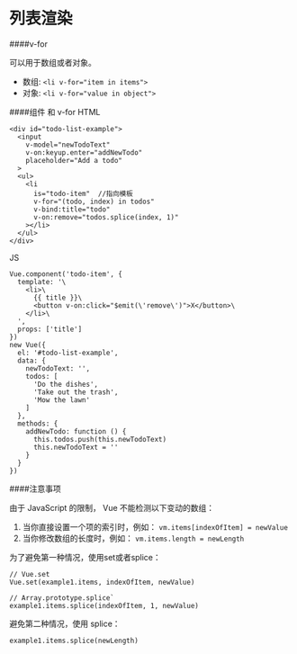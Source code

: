 # 列表渲染

####v-for

可以用于数组或者对象。

* 数组: ```<li v-for="item in items">```
* 对象: ```<li v-for="value in object">```

####组件 和 v-for
HTML

    <div id="todo-list-example">
      <input
        v-model="newTodoText"
        v-on:keyup.enter="addNewTodo"
        placeholder="Add a todo"
      >
      <ul>
        <li
          is="todo-item"  //指向模板
          v-for="(todo, index) in todos"
          v-bind:title="todo"
          v-on:remove="todos.splice(index, 1)"
        ></li>
      </ul>
    </div>

JS

    Vue.component('todo-item', {
      template: '\
        <li>\
          {{ title }}\
          <button v-on:click="$emit(\'remove\')">X</button>\
        </li>\
      ',
      props: ['title']
    })
    new Vue({
      el: '#todo-list-example',
      data: {
        newTodoText: '',
        todos: [
          'Do the dishes',
          'Take out the trash',
          'Mow the lawn'
        ]
      },
      methods: {
        addNewTodo: function () {
          this.todos.push(this.newTodoText)
          this.newTodoText = ''
        }
      }
    })

####注意事项

由于 JavaScript 的限制， Vue 不能检测以下变动的数组：

1. 当你直接设置一个项的索引时，例如： ```vm.items[indexOfItem] = newValue```
2. 当你修改数组的长度时，例如： ```vm.items.length = newLength```

为了避免第一种情况，使用set或者splice：

    // Vue.set
    Vue.set(example1.items, indexOfItem, newValue)
    
    // Array.prototype.splice`
    example1.items.splice(indexOfItem, 1, newValue)
    
避免第二种情况，使用 splice：

    example1.items.splice(newLength)
